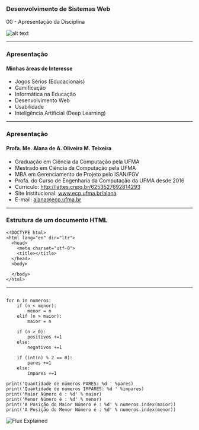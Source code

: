 ### Desenvolvimento de Sistemas Web

00 - Apresentação da Disciplina

![alt text](http://www.ecp.ufma.br/wp-content/uploads/2017/01/cropped-banner_site2.png "Engenharia da Computação")

---

### Apresentação

#### Minhas áreas de Interesse
- Jogos Sérios (Educacionais)
- Gamificação
- Informática na Educação
- Desenvolvimento Web
- Usabilidade
- Inteligência Artificial (Deep Learning)

---

### Apresentação
#### Profa. Me. Alana de A. Oliveira M. Teixeira
- Graduação em Ciência da Computação pela UFMA
- Mestrado em Ciência  da Computação pela UFMA
- MBA em Gerenciamento de Projeto pelo ISAN/FGV
- Profa. do Curso de Engenharia da Computação da UFMA desde 2016
- Currículo: http://lattes.cnpq.br/6253527692814293
- Site Institucional: www.ecp.ufma.br/alana
- E-mail: alana@ecp.ufma.br
---
### Estrutura de um documento HTML
```
<!DOCTYPE html>
<html lang="en" dir="ltr">
  <head>
    <meta charset="utf-8">
    <title></title>
  </head>
  <body>

  </body>
</html>
```
---

```

for n in numeros:
	if (n < menor):
		menor = n
	elif (n > maior):
		maior = n

	if (n > 0):
		positivos +=1
	else:
		negativos +=1

	if (int(n) % 2 == 0):
		pares +=1
	else:
		impares +=1

print('Quantidade de números PARES: %d ' %pares)
print('Quantidade de números IMPARES: %d ' %impares)
print('Maior Número é : %d' % maior)
print('Menor Número é : %d' % menor)
print('A Posição do Maior Número é : %d' % numeros.index(maior))
print('A Posição do Menor Número é : %d' % numeros.index(menor))
```

![Flux Explained](https://facebook.github.io/flux/img/flux-simple-f8-diagram-explained-1300w.png)
